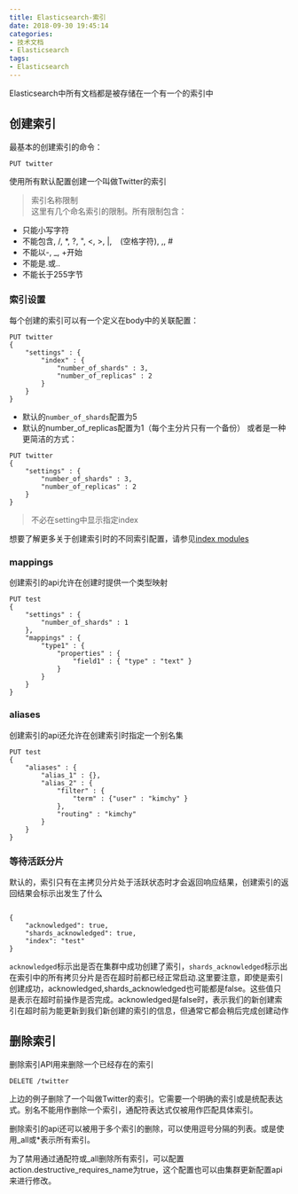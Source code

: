 ```yaml
---
title: Elasticsearch-索引
date: 2018-09-30 19:45:14
categories:
- 技术文档
- Elasticsearch
tags:
- Elasticsearch
---
```



Elasticsearch中所有文档都是被存储在一个有一个的索引中

## 创建索引
最基本的创建索引的命令：
```
PUT twitter
```
使用所有默认配置创建一个叫做Twitter的索引
> 索引名称限制  
这里有几个命名索引的限制。所有限制包含：
- 只能小写字符
- 不能包含\, /, *, ?, ", <, >, |, ` ` (空格字符), ,, #
- 不能以-, _, +开始
- 不能是.或..
- 不能长于255字节

### 索引设置
每个创建的索引可以有一个定义在body中的关联配置：
```
PUT twitter
{
    "settings" : {
        "index" : {
            "number_of_shards" : 3, 
            "number_of_replicas" : 2 
        }
    }
}
```
- 默认的`number_of_shards`配置为5
- 默认的number_of_replicas配置为1（每个主分片只有一个备份）
或者是一种更简洁的方式：
```
PUT twitter
{
    "settings" : {
        "number_of_shards" : 3,
        "number_of_replicas" : 2
    }
}
```
> 不必在setting中显示指定index

想要了解更多关于创建索引时的不同索引配置，请参见[index modules](https://www.elastic.co/guide/en/elasticsearch/reference/current/index-modules.html)

### mappings
创建索引的api允许在创建时提供一个类型映射
```
PUT test
{
    "settings" : {
        "number_of_shards" : 1
    },
    "mappings" : {
        "type1" : {
            "properties" : {
                "field1" : { "type" : "text" }
            }
        }
    }
}
```

### aliases
创建索引的api还允许在创建索引时指定一个别名集
```
PUT test
{
    "aliases" : {
        "alias_1" : {},
        "alias_2" : {
            "filter" : {
                "term" : {"user" : "kimchy" }
            },
            "routing" : "kimchy"
        }
    }
}
```

### 等待活跃分片
默认的，索引只有在主拷贝分片处于活跃状态时才会返回响应结果，创建索引的返回结果会标示出发生了什么
```

{
    "acknowledged": true,
    "shards_acknowledged": true,
    "index": "test"
}
```
`acknowledged`标示出是否在集群中成功创建了索引，`shards_acknowledged`标示出在索引中的所有拷贝分片是否在超时前都已经正常启动.这里要注意，即使是索引创建成功，acknowledged,shards_acknowledged也可能都是false。这些值只是表示在超时前操作是否完成。acknowledged是false时，表示我们的新创建索引在超时前为能更新到我们新创建的索引的信息，但通常它都会稍后完成创建动作



## 删除索引
删除索引API用来删除一个已经存在的索引
```
DELETE /twitter
```
上边的例子删除了一个叫做Twitter的索引。它需要一个明确的索引或是统配表达式。别名不能用作删除一个索引，通配符表达式仅被用作匹配具体索引。

删除索引的api还可以被用于多个索引的删除，可以使用逗号分隔的列表。或是使用_all或*表示所有索引。

为了禁用通过通配符或_all删除所有索引，可以配置action.destructive_requires_name为true，这个配置也可以由集群更新配置api来进行修改。